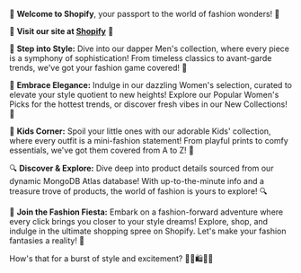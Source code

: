 🌟 **Welcome to Shopify**, your passport to the world of fashion wonders! 🌟

🚀 **Visit our site at [Shopify](https://www.shopify.com)** 🚀

💼 **Step into Style:** Dive into our dapper Men's collection, where every piece is a symphony of sophistication! From timeless classics to avant-garde trends, we've got your fashion game covered! 💼

💃 **Embrace Elegance:** Indulge in our dazzling Women's selection, curated to elevate your style quotient to new heights! Explore our Popular Women's Picks for the hottest trends, or discover fresh vibes in our New Collections! 💃

👶 **Kids Corner:** Spoil your little ones with our adorable Kids' collection, where every outfit is a mini-fashion statement! From playful prints to comfy essentials, we've got them covered from A to Z! 👶

🔍 **Discover & Explore:** Dive deep into product details sourced from our dynamic MongoDB Atlas database! With up-to-the-minute info and a treasure trove of products, the world of fashion is yours to explore! 🔍

🎊 **Join the Fashion Fiesta:** Embark on a fashion-forward adventure where every click brings you closer to your style dreams! Explore, shop, and indulge in the ultimate shopping spree on Shopify. Let's make your fashion fantasies a reality! 🎊

How's that for a burst of style and excitement? 🌈✨🛍️🌟🎉
